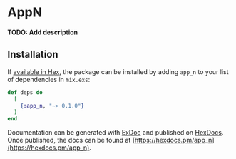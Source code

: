 # AppN

**TODO: Add description**

## Installation

If [available in Hex](https://hex.pm/docs/publish), the package can be installed
by adding `app_n` to your list of dependencies in `mix.exs`:

```elixir
def deps do
  [
    {:app_n, "~> 0.1.0"}
  ]
end
```

Documentation can be generated with [ExDoc](https://github.com/elixir-lang/ex_doc)
and published on [HexDocs](https://hexdocs.pm). Once published, the docs can
be found at [https://hexdocs.pm/app_n](https://hexdocs.pm/app_n).

